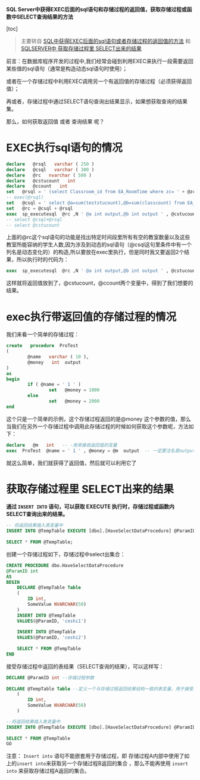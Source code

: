 **SQL Server中获得EXEC后面的sql语句和存储过程的返回值，获取存储过程或函数中SELECT查询结果的方法**

[toc]

> 主要转自 [SQL中获得EXEC后面的sql语句或者存储过程的返回值的方法](https://blog.csdn.net/j_jake/article/details/1691738) 和 [SQLSERVER中 获取存储过程里 SELECT出来的结果](https://blog.csdn.net/u013986317/article/details/102458918)

前言：在数据库程序开发的过程中,我们经常会碰到利用EXEC来执行一段需要返回某些值的sql语句（通常是构造动态sql语句时使用）；

或者在一个存储过程中利用EXEC调用另一个有返回值的存储过程（必须获得返回值）；

再或者，存储过程中通过SELECT语句查询出结果显示，如果想获取查询的结果集。

那么，如何获取返回值 或者 查询结果 呢？

# EXEC执行sql语句的情况

```sql
declare   @rsql   varchar ( 250 )
declare   @csql   varchar ( 300 )
declare   @rc   nvarchar ( 500 )
declare   @cstucount   int
declare   @ccount   int
set   @rsql = ' (select Classroom_id from EA_RoomTime where zc= ' + @zc + '  and xq= ' + @xq + '  and T ' + @time + ' = '' 否 '' ) and ClassroomType= '' 1 '''
-- exec(@rsql)
set   @csql = ' select @a=sum(teststucount),@b=sum(classcount) from EA_ClassRoom where classroom_id in  '
set   @rc = @csql + @rsql
exec  sp_executesql  @rc ,N ' @a int output,@b int output ' , @cstucount  output, @ccount  output -- 将exec的结果放入变量中的做法
-- select @csql+@rsql
-- select @cstucount
```

上面的@rc这个sql语句的功能是找出特定时间段里所有有空的教室数量以及这些教室所能容纳的学生人数,因为涉及到动态的sql语句（@csql这句里条件中有一个列名是动态变化的）的构造,所以要放在exec里执行，但是同时我又要返回2个结果，所以执行时的代码为：

```sql
exec  sp_executesql  @rc ,N ' @a int output,@b int output ' , @cstucount  output, @ccount  output -- 将exec的结果放入变量中的做法
```

这样就将返回值放到了，@cstucount，@ccount两个变量中，得到了我们想要的结果。

# exec执行带返回值的存储过程的情况  
  
我们来看一个简单的存储过程：

```sql
create   procedure  ProTest
(
        @name   varchar ( 10 ),
        @money   int  output
)
as
begin
        if ( @name = ' 1 ' )
                set   @money = 1000
        else
                set   @money = 2000
end
```
  
这个只是一个简单的示例，这个存储过程返回的是@money 这个参数的值，那么当我们在另外一个存储过程中调用此存储过程的时候如何获取这个参数呢，方法如下：  
  
```sql
declare   @m   int   -- -用来接收返回值的变量
exec  ProTest  @name = ' 1 ' , @money = @m  output  -- 一定要注名是output
```

  
就这么简单，我们就获得了返回值，然后就可以利用它了

# 获取存储过程里 SELECT出来的结果

**通过 `INSERT INTO` 语句，可以获取 EXECUTE 执行时，存储过程或函数内SELECT查询出来的结果。**

```sql
-- 将返回结果插入表变量中
INSERT INTO @TempTable EXECUTE [dbo].[HaveSelectDataProcedure] @ParamID = 1;
 
SELECT * FROM @TempTable;
```


创建一个存储过程如下，存储过程中select出集合：

```sql
CREATE PROCEDURE dbo.HaveSelectDataProcedure
@ParamID int
AS
BEGIN
	DECLARE @TempTable Table
	(
		ID int,
		SomeValue NVARCHAR(50)
	)
	INSERT INTO @TempTable
	VALUES(@ParamID, 'ceshi1')
 
	INSERT INTO @TempTable
	VALUES(@ParamID, 'ceshi2')
 
	SELECT * FROM @TempTable
END
```

接受存储过程中返回的表结果（SELECT查询的结果），可以这样写：

```sql
DECLARE @ParamID int --存储过程参数
 
DECLARE @TempTable Table --定义一个与存储过程返回结果结构一致的表变量，用于接受结果
	(
		ID int,
		SomeValue NVARCHAR(50)
	)

--将返回结果插入表变量中
INSERT INTO @TempTable EXECUTE [dbo].[HaveSelectDataProcedure] @ParamID = 1
 
SELECT * FROM @TempTable
GO
```

注意： `Insert into` 语句不能嵌套用于存储过程，即 存储过程A内部中使用了如上的`insert into`来获取另一个存储过程B返回的集合 ，那么不能再使用 `insert into` 来获取存储过程A返回的集合。

